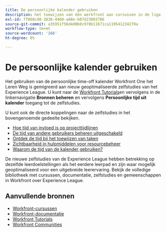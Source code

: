 ```yaml
---
title: De persoonlijke kalender gebruiken
description: het toewijzen van één werkfront aan cursussen in de liga
exl-id: ff868cd0-3830-4460-a68e-b07d23003786
source-git-commit: a35951f56d4d0b0c978b11671ca119541234270a
workflow-type: tm+mt
source-wordcount: '166'
ht-degree: 0%

---
```


# De persoonlijke kalender gebruiken

Het gebruiken van de persoonlijke time-off kalender Workfront One het Leren Weg is gemigreerd aan nieuw geoptimaliseerde zelfstudies van het Experience League.  U kunt naar de [Workfront Tutorials](https://experienceleague.adobe.com/docs/workfront-learn/tutorials-workfront/home.html)en vervolgens in de linkernavigatie **Bronnen beheren** en vervolgens **Persoonlijke tijd uit kalender** toegang tot de zelfstudies.

U kunt ook de directe koppelingen naar de zelfstudies in het bovengenoemde gedeelte bekijken.

* [Hoe tijd van invloed is op projecttijdlijnen](https://experienceleague.adobe.com/docs/workfront-learn/tutorials-workfront/manage-resources/personal-time-off-calendar/how-time-off-affects-project-timelines.html)
* [De tijd van andere gebruikers beheren uitgeschakeld](https://experienceleague.adobe.com/docs/workfront-learn/tutorials-workfront/manage-resources/personal-time-off-calendar/manage-other-users-time-off.html)
* [Ontdek de tijd bij het toewijzen van taken](https://experienceleague.adobe.com/docs/workfront-learn/tutorials-workfront/manage-resources/personal-time-off-calendar/see-time-off-when-assigning-tasks.html)
* [Zichtbaarheid in hulpmiddelen voor resourcebeheer](https://experienceleague.adobe.com/docs/workfront-learn/tutorials-workfront/manage-resources/personal-time-off-calendar/visibility-in-resource-management-tools.html)
* [Waarom de tijd van de kalender gebruiken?](https://experienceleague.adobe.com/docs/workfront-learn/tutorials-workfront/manage-resources/personal-time-off-calendar/why-use-time-off-calendar.html?lang=en)

De nieuwe zelfstudies van de Experience League hebben betrekking op dezelfde leerdoelstellingen als het eerdere leerpad en zijn waar mogelijk geoptimaliseerd voor een uitgebreide leerervaring.  Bekijk de volledige bibliotheek met cursussen, documentatie, zelfstudies en gemeenschappen in Workfront over Experience League.

## Aanvullende bronnen

* [Workfront-cursussen](https://experienceleague.adobe.com/?lang=en&amp;Solution=Workfront#courses)
* [Workfront-documentatie](https://experienceleague.adobe.com/docs/workfront.html)
* [Workfront Tutorials](https://experienceleague.adobe.com/docs/workfront-learn/tutorials-workfront/home.html)
* [Workfront Communities](https://experienceleaguecommunities.adobe.com/t5/workfront/ct-p/workfront)
